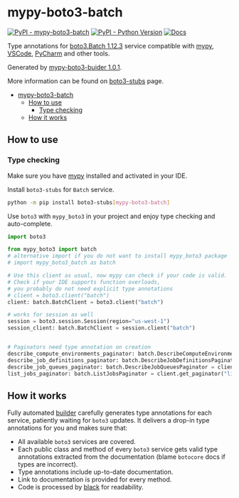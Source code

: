 # mypy-boto3-batch

[![PyPI - mypy-boto3-batch](https://img.shields.io/pypi/v/mypy-boto3-batch.svg?color=blue)](https://pypi.org/project/mypy-boto3-batch)
[![PyPI - Python Version](https://img.shields.io/pypi/pyversions/mypy-boto3-batch.svg?color=blue)](https://pypi.org/project/mypy-boto3-batch)
[![Docs](https://img.shields.io/readthedocs/mypy-boto3-builder.svg?color=blue)](https://mypy-boto3-builder.readthedocs.io/)

Type annotations for
[boto3.Batch 1.12.3](https://boto3.amazonaws.com/v1/documentation/api/1.12.3/reference/services/batch.html#Batch) service
compatible with [mypy](https://github.com/python/mypy), [VSCode](https://code.visualstudio.com/),
[PyCharm](https://www.jetbrains.com/pycharm/) and other tools.

Generated by [mypy-boto3-buider 1.0.1](https://github.com/vemel/mypy_boto3_builder).

More information can be found on [boto3-stubs](https://pypi.org/project/boto3-stubs/) page.

- [mypy-boto3-batch](#mypy-boto3-batch)
  - [How to use](#how-to-use)
    - [Type checking](#type-checking)
  - [How it works](#how-it-works)

## How to use

### Type checking

Make sure you have [mypy](https://github.com/python/mypy) installed and activated in your IDE.

Install `boto3-stubs` for `Batch` service.

```bash
python -m pip install boto3-stubs[mypy-boto3-batch]
```

Use `boto3` with `mypy_boto3` in your project and enjoy type checking and auto-complete.

```python
import boto3

from mypy_boto3 import batch
# alternative import if you do not want to install mypy_boto3 package
# import mypy_boto3_batch as batch

# Use this client as usual, now mypy can check if your code is valid.
# Check if your IDE supports function overloads,
# you probably do not need explicit type annotations
# client = boto3.client("batch")
client: batch.BatchClient = boto3.client("batch")

# works for session as well
session = boto3.session.Session(region="us-west-1")
session_client: batch.BatchClient = session.client("batch")


# Paginators need type annotation on creation
describe_compute_environments_paginator: batch.DescribeComputeEnvironmentsPaginator = client.get_paginator("describe_compute_environments")
describe_job_definitions_paginator: batch.DescribeJobDefinitionsPaginator = client.get_paginator("describe_job_definitions")
describe_job_queues_paginator: batch.DescribeJobQueuesPaginator = client.get_paginator("describe_job_queues")
list_jobs_paginator: batch.ListJobsPaginator = client.get_paginator("list_jobs")
```

## How it works

Fully automated [builder](https://github.com/vemel/mypy_boto3_builder) carefully generates
type annotations for each service, patiently waiting for `boto3` updates. It delivers
a drop-in type annotations for you and makes sure that:

- All available `boto3` services are covered.
- Each public class and method of every `boto3` service gets valid type annotations
  extracted from the documentation (blame `botocore` docs if types are incorrect).
- Type annotations include up-to-date documentation.
- Link to documentation is provided for every method.
- Code is processed by [black](https://github.com/psf/black) for readability.